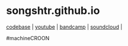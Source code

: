 # songshtr.github.io
<a href="https://github.com/songeater">codebase</a> | 
<a href= "https://www.youtube.com/channel/UCVRpMo19NwYKloFhnw6QzMg">youtube</a> |
<a href="https://songshtr.bandcamp.com/">bandcamp</a> |
<a href="https://soundcloud.com/songshtr/albums">soundcloud</a> |

#machineCROON
